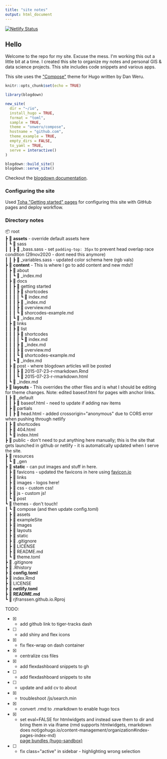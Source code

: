 ```yaml
---
title: "site notes"
output: html_document
---
```


[![Netlify Status](https://api.netlify.com/api/v1/badges/a87061ba-7943-4aa3-a4ca-d4f3271456c2/deploy-status)](https://app.netlify.com/sites/rjfranssen/deploys)   

## Hello

Welcome to the repo for my site. Excuse the mess. I'm working this out a little bit at a time. I created this site to organize my notes and personal GIS & data science projects. This site includes code snippets and various apps.

This site uses the ["Compose"](https://github.com/onweru/compose) theme for Hugo written by Dan Weru.


```r
knitr::opts_chunk$set(echo = TRUE)
```

```r
library(blogdown)

new_site(
  dir = "~/io",
  install_hugo = TRUE,
  format = "toml",
  sample = TRUE,
  theme = "onweru/compose",
  hostname = "github.com",
  theme_example = TRUE,
  empty_dirs = FALSE,
  to_yaml = TRUE,
  serve = interactive()
)

blogdown::build_site()
blogdown::serve_site()
```

Checkout the [blogdown documentation](https://bookdown.org/yihui/blogdown/static-files.html).  

### Configuring the site  
Used [Toha "Getting started" pages](https://toha-guides.netlify.app/posts/getting-started/github-pages/) for configuring this site with GitHub pages and deploy workflow.  

### Directory notes  

📦 root  
 ┣ 📂 **assets** - override default assets here   
 ┃  ┗ 📂 sass  
 ┃  ┃  ┣ 📜 _bass.sass - set `padding-top: 35px` to prevent head overlap race condition (29nov2020 - dont need this anymore)  
 ┃  ┃  ┣ 📜 _variables.sass - updated color schema here (rgb vals)    
 ┣ 📂 **content** - This is where I go to add content and new mds!!  
 ┃  ┣ 📂 about  
 ┃  ┃  ┗ 📜 _index.md  
 ┃  ┣ 📂 docs  
 ┃  ┃  ┣ 📂 getting started  
 ┃  ┃  ┃  ┣ 📂 shortcodes  
 ┃  ┃  ┃  ┃  ┗ 📜 index.md  
 ┃  ┃  ┃  ┣ 📜 _index.md  
 ┃  ┃  ┃  ┣ 📜 overview.md  
 ┃  ┃  ┃  ┗ 📜 shorcodes-example.md  
 ┃  ┃  ┗ 📜 _index.md  
 ┃  ┣ 📂 links  
 ┃  ┃  ┣ 📂 list  
 ┃  ┃  ┃  ┣ 📂 shortcodes  
 ┃  ┃  ┃  ┃  ┗ 📜 index.md  
 ┃  ┃  ┃  ┣ 📜 _index.md  
 ┃  ┃  ┃  ┣ 📜 overview.md  
 ┃  ┃  ┃  ┗ 📜 shortcodes-example.md  
 ┃  ┃  ┗ 📜 _index.md  
 ┃  ┣ 📂 post - where blogdown articles will be posted  
 ┃  ┃  ┃  ┣ 📜 2015-07-23-r-rmarkdown.Rmd  
 ┃  ┃  ┃  ┗ 📜 2015-07-23-r-rmarkdown.html  
 ┃  ┗ 📜 _index.md  
 ┣ 📂 **layouts** - This overrides the other files and is what I should be editing for theme changes. Note: edited baseof.html for pages with anchor links.  
 ┃  ┣ 📂 _default   
 ┃  ┃  ┣ 📜 baseof.html - need to update if adding nav items  
 ┃  ┣ 📂 partials  
 ┃  ┃  ┣ 📜 head.html - added crossorigin="anonymous" due to CORS error when pushing through netlify    
 ┃  ┣ 📂 shortcodes  
 ┃  ┣ 📜 404.html  
 ┃  ┗ 📜 index.html  
 ┣ 📂 public - don't need to put anything here manually; this is the site that gets launched in github or netlify - it is automatically updated when I serve the site.  
 ┣ 📂 resources  
 ┃  ┗ 📂 _gen  
 ┣ 📂 **static** - can put images and stuff in here.  
 ┃  ┣ 📂 favicons - updated the favicons in here using [favicon.io](https://favicon.io/favicon-converter/)  
 ┃  ┣ 📂 links  
 ┃  ┣ 📂 images - logos here!  
 ┃  ┣ 📂 css - custom css!  
 ┃  ┣ 📂 js - custom js!  
 ┃  ┗ 📂 post  
 ┗ 📂 themes - don't touch!  
 ┃  ┗ 📂 compose (and then update config.toml)  
 ┃    ┣ 📂 assets  
 ┃    ┣ 📂 exampleSite  
 ┃    ┣ 📂 images  
 ┃    ┣ 📂 layouts  
 ┃    ┣ 📂 static  
 ┃    ┣ 📜 .gitignore  
 ┃    ┣ 📜 LICENSE  
 ┃    ┣ 📜 README.md  
 ┃    ┗ 📜 theme.toml  
 ┣ 📜 .gitignore  
 ┣ 📜 .Rhistory  
 ┣ 📜 **config.toml**  
 ┣ 📜 index.Rmd  
 ┣ 📜 LICENSE  
 ┣ 📜 **netlify.toml**  
 ┣ 📜 **README.md**  
 ┗ 📜 rjfranssen.github.io.Rproj  

TODO:
- [x] - add github link to tiger-tracks dash  
- [ ] - add shiny and flex icons  
- [x] - fix flex-wrap on dash container  
- [x] - centralize css files  
- [x] - add flexdashboard snippets to gh 
- [ ] - add flexdashboard snippets to site 
- [ ] - update and add cv to about    
- [x] - troubleshoot /js/search.min
- [x] - convert .rmd to .rmarkdown to enable hugo tocs  
- [x] - set eval=FALSE for htmlwidgets and instead save them to dir and bring them in via iframe (rmd supports htmlwidgets, rmarkdown does not)gohugo.io/content-management/organization#index-pages-index-md)  
[page bundles (hugo-sandbox)](https://hugo-sandbox.netlify.app/hugodocs/content-management/page-bundles/)  
- [ ] - fix class="active" in sidebar - highlighting wrong selection  